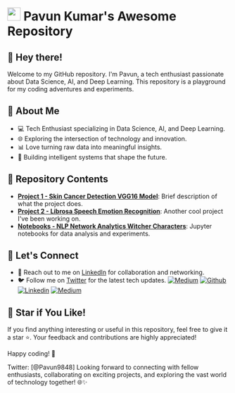 <h1><img src="https://emojis.slackmojis.com/emojis/images/1531849430/4246/blob-sunglasses.gif?1531849430" width="30"/>  Pavun Kumar's Awesome Repository

## 👋 Hey there!

Welcome to my GitHub repository. I'm Pavun, a tech enthusiast passionate about Data Science, AI, and Deep Learning. This repository is a playground for my coding adventures and experiments.

## 🚀 About Me

- 💻 Tech Enthusiast specializing in Data Science, AI, and Deep Learning.
- 🌐 Exploring the intersection of technology and innovation.
- 📊 Love turning raw data into meaningful insights.
- 🤖 Building intelligent systems that shape the future.

## 📂 Repository Contents

- **[Project 1 - Skin Cancer Detection VGG16 Model](https://github.com/Pavun-KumarCH/Skin-cancer-detection-VGG16-Model)**: Brief description of what the project does.
- **[Project 2 - Librosa Speech Emotion Recognition](https://github.com/Pavun-KumarCH/Librosa-Speech-Emotion-Recognition)**: Another cool project I've been working on.
- **[Notebooks - NLP Network Analytics Witcher Characters](https://github.com/Pavun-KumarCH/NLP-Network-Analytics-Witcher-Characters)**: Jupyter notebooks for data analysis and experiments.

## 🤝 Let's Connect

- 💬 Reach out to me on [LinkedIn](https://www.linkedin.com/in/pavan-kumar-ch-a11003161) for collaboration and networking.
- 🐦 Follow me on [Twitter](https://twitter.com/Pavun9848) for the latest tech updates.
[![Medium](https://img.shields.io/badge/-Portfolio-red?style=flat&logo=appveyor&logoColor=white)](https://symphonious-bublanina-44ac45.netlify.app/)
[![Github](https://img.shields.io/badge/-Github-000?style=flat&logo=Github&logoColor=white)](https://github.com/pavan-kumar-99)
[![Linkedin](https://img.shields.io/badge/-LinkedIn-blue?style=flat&logo=Linkedin&logoColor=white)](https://www.linkedin.com/in/pavan-kumar-ch-a11003161)
[![Medium](https://img.shields.io/static/v1?label=M&message=Medium&color=black)](https://medium.com/@pavun9848)

## 🌟 Star if You Like!

If you find anything interesting or useful in this repository, feel free to give it a star ⭐️. Your feedback and contributions are highly appreciated!

Happy coding! 🚀

Twitter: [@Pavun9848]
Looking forward to connecting with fellow enthusiasts, collaborating on exciting projects, and exploring the vast world of technology together! 🌐✨
